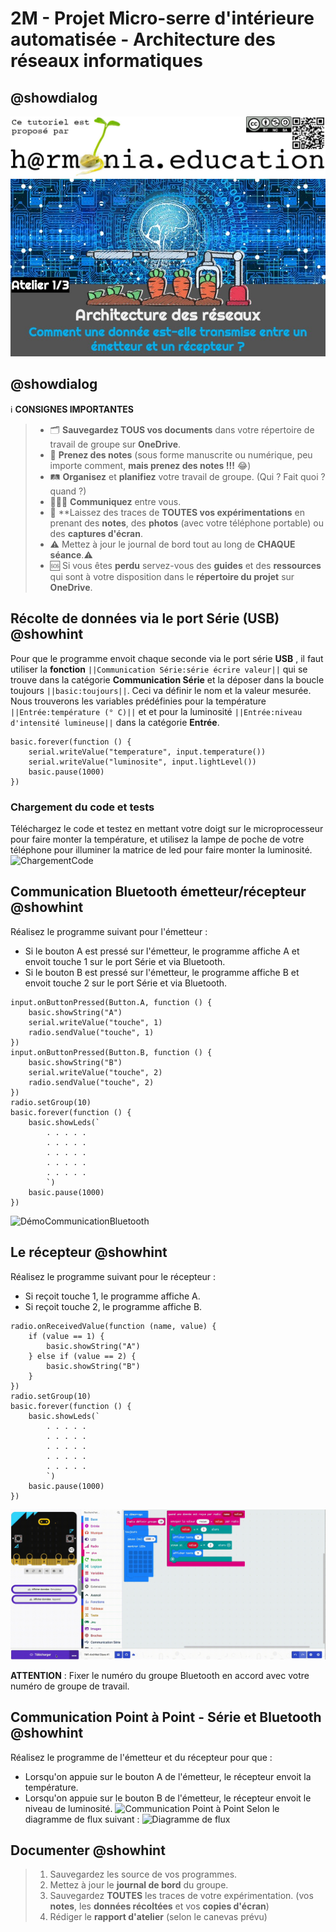 # 2M - Projet Micro-serre d'intérieure automatisée - Architecture des réseaux informatiques

## @showdialog

![Logo H@rmonia](https://github.com/ph3n4t3s/2m1-archnet/blob/master/img/Harmonia_v4.jpg?raw=true)
![Atelier 1](https://github.com/ph3n4t3s/2m1-archnet/blob/master/img/Diapositive14.jpeg?raw=true)

## @showdialog

ℹ️ **CONSIGNES IMPORTANTES**
> - 🗂️ **Sauvegardez TOUS vos documents**  dans votre répertoire de travail de groupe sur **OneDrive**.
> - 📝 **Prenez des notes** (sous forme manuscrite ou numérique, peu importe comment, **mais prenez des notes !!!** 😂)
> - 🛤️ **Organisez** et  **planifiez** votre travail de groupe. (Qui ? Fait quoi ? quand ?) 
> - 🧑‍🧑‍🧒 **Communiquez** entre vous.
> - 🧭 **Laissez des traces de **TOUTES vos expérimentations** en prenant des **notes**, des **photos** (avec votre téléphone portable) ou des **captures d'écran**.
> - ⚠️ Mettez à jour le journal de bord tout au long de **CHAQUE séance**.⚠️
> - 🆘 Si vous êtes **perdu** servez-vous des **guides** et des **ressources** qui sont à votre disposition dans le **répertoire du projet** sur **OneDrive**.

## Récolte de données via le port Série (**USB**) @showhint
Pour que le programme envoit chaque seconde via le port série **USB** , il faut utiliser la **fonction** ``||Communication Série:série écrire valeur||`` qui se trouve dans la catégorie **Communication Série** et la déposer dans la boucle toujours ``||basic:toujours||``. Ceci va définir le nom et la valeur mesurée. Nous trouverons les variables prédéfinies pour la température ``||Entrée:température (° C)||`` et et pour la luminosité ``||Entrée:niveau d'intensité lumineuse||`` dans la catégorie **Entrée**.

```blocks
basic.forever(function () {
    serial.writeValue("temperature", input.temperature())
    serial.writeValue("luminosite", input.lightLevel())
    basic.pause(1000)
})
```

### Chargement du code et tests
Téléchargez le code et testez en mettant votre doigt sur le microprocesseur pour faire monter la température, et utilisez la lampe de poche de votre téléphone pour illuminer la matrice de led pour faire monter la luminosité.
![ChargementCode](https://github.com/ph3n4t3s/2m1-archnet/blob/master/img/Record1.gif?raw=true)

## Communication Bluetooth émetteur/récepteur @showhint
Réalisez le programme suivant pour l'émetteur :
- Si le bouton A est pressé sur l'émetteur, le programme affiche A et envoit touche 1 sur le port Série et via Bluetooth.
- Si le bouton B est pressé sur l'émetteur, le programme affiche B et envoit touche 2 sur le port Série et via Bluetooth.

```blocks
input.onButtonPressed(Button.A, function () {
    basic.showString("A")
    serial.writeValue("touche", 1)
    radio.sendValue("touche", 1)
})
input.onButtonPressed(Button.B, function () {
    basic.showString("B")
    serial.writeValue("touche", 2)
    radio.sendValue("touche", 2)
})
radio.setGroup(10)
basic.forever(function () {
    basic.showLeds(`
        . . . . .
        . . . . .
        . . . . .
        . . . . .
        . . . . .
        `)
    basic.pause(1000)
})
```

![DémoCommunicationBluetooth](https://github.com/ph3n4t3s/2m1-archnet/blob/master/img/record4.gif?raw=true)

## Le récepteur @showhint
Réalisez le programme suivant pour le récepteur :
- Si reçoit touche 1, le programme affiche A.
- Si reçoit touche 2, le programme affiche B.

```blocks
radio.onReceivedValue(function (name, value) {
    if (value == 1) {
        basic.showString("A")
    } else if (value == 2) {
        basic.showString("B")
    }
})
radio.setGroup(10)
basic.forever(function () {
    basic.showLeds(`
        . . . . .
        . . . . .
        . . . . .
        . . . . .
        . . . . .
        `)
    basic.pause(1000)
})
```

![DémoCommunicationBluetooth](https://github.com/ph3n4t3s/2m1-archnet/blob/master/img/record5.gif?raw=true)

**ATTENTION** : Fixer le numéro du groupe Bluetooth en accord avec votre numéro de groupe de travail.


## Communication Point à Point - Série et Bluetooth @showhint
Réalisez le programme de l'émetteur et du récepteur pour que :
- Lorsqu'on appuie sur le bouton A de l'émetteur, le récepteur envoit la température.
- Lorsqu'on appuie sur le bouton B de l'émetteur, le récepteur envoit le niveau de luminosité.
![Communication Point à Point](https://github.com/ph3n4t3s/2m1-archnet/blob/master/img/Dia26.gif?raw=true)
Selon le diagramme de flux suivant :
![Diagramme de flux](https://github.com/ph3n4t3s/2m1-archnet/blob/master/img/Dia27.gif?raw=true)

## Documenter @showhint
> 1. Sauvegardez les source de vos programmes.
> 2. Mettez à jour le **journal de bord** du groupe.
> 3. Sauvegardez **TOUTES** les traces de votre expérimentation. (vos **notes**, les **données récoltées** et vos **copies d'écran**)
> 4. Rédiger le **rapport d'atelier** (selon le canevas prévu)


